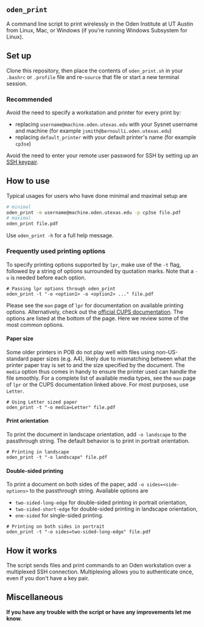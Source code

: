 ## `oden_print`

A command line script to print wirelessly in the Oden Institute at UT Austin from Linux, Mac, or Windows (if you're running Windows Subsystem for Linux).


## Set up

Clone this repository, then place the contents of `oden_print.sh` in your `.bashrc` or `.profile` file and re-`source` that file or start a new terminal session.

### Recommended
Avoid the need to specify a workstation and printer for every print by:
- replacing `username@machine.oden.utexas.edu` with your Sysnet username and machine (for example `jsmith@bernoulli.oden.utexas.edu`)
- replacing `default_printer` with your default printer's name (for example `cp3se`)

Avoid the need to enter your remote user password for SSH by setting up an
[SSH keypair](https://www.oden.utexas.edu/sysdocs/ssh/index.html).


## How to use

Typical usages for users who have done minimal and maximal setup are
```bash
# minimal
oden_print -m username@machine.oden.utexas.edu -p cp3se file.pdf
# maximal
oden_print file.pdf
```

Use `oden_print -h` for a full help message.

### Frequently used printing options

To specify printing options supported by `lpr`, make use of the `-t` flag, followed by a string of options surrounded by quotation marks. Note that a `-o` is needed before each option.

```
# Passing lpr options through oden_print
oden_print -t "-o <option1> -o <option2> ..." file.pdf 
```

Please see the `man` page of `lpr` for documentation on available printing options. Alternatively, check out the [official CUPS documentation](https://www.cups.org/doc/options.html). The options are listed at the bottom of the page. Here we review some of the most common options.

#### Paper size

Some older printers in POB do not play well with files using non-US-standard paper sizes (e.g. A4), likely due to mismatching between what the printer paper tray is set to and the size specified by the document. The `media` option thus comes in handy to ensure the printer used can handle the file smoothly. For a complete list of available media types, see the `man` page of `lpr` or the CUPS documentation linked above. For most purposes, use `Letter`.

```
# Using Letter sized paper
oden_print -t "-o media=Letter" file.pdf 
```

#### Print orientation

To print the document in landscape orientation, add `-o landscape` to the passthrough string. The default behavior is to print in portrait orientation.
```
# Printing in landscape
oden_print -t "-o landscape" file.pdf
```

#### Double-sided printing

To print a document on both sides of the paper, add `-o sides=<side-options>` to the passthrough string. Available options are

- `two-sided-long-edge` for double-sided printing in portrait orientation,
- `two-sided-short-edge` for double-sided printing in landscape orientation,
- `one-sided` for single-sided printing.

```
# Printing on both sides in portrait
oden_print -t "-o sides=two-sided-long-edge" file.pdf
```

## How it works

The script sends files and print commands to an Oden workstation over a multiplexed SSH connection.
Multiplexing allows you to authenticate once, even if you don't have a key pair.


## Miscellaneous

**If you have any trouble with the script or have any improvements let me know.**
